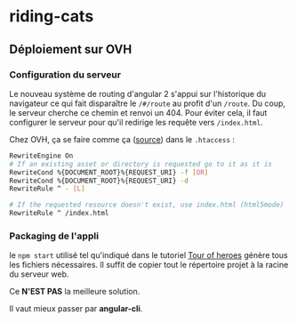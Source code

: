 # riding-cats


## Déploiement sur OVH

### Configuration du serveur

Le nouveau système de routing d'angular 2 s'appui sur l'historique du navigateur ce qui fait disparaître le `/#/route` au profit d'un `/route`. Du coup, le serveur cherche ce chemin et renvoi un 404. Pour éviter cela, il faut configurer le serveur pour qu'il redirige les requête vers `/index.html`.


Chez OVH, ça se faire comme ça ([source](https://stackoverflow.com/questions/39185802/configuring-htaccess-file-to-serve-angular-and-api-routes/39186052#39186052)) dans le `.htaccess` :

```bash
RewriteEngine On
# If an existing asset or directory is requested go to it as it is
RewriteCond %{DOCUMENT_ROOT}%{REQUEST_URI} -f [OR]
RewriteCond %{DOCUMENT_ROOT}%{REQUEST_URI} -d
RewriteRule ^ - [L]

# If the requested resource doesn't exist, use index.html (html5mode)
RewriteRule ^ /index.html
```
### Packaging de l'appli

le `npm start` utilisé tel qu'indiqué dans le tutoriel [Tour of heroes](https://angular.io/docs/ts/latest/tutorial/) génère tous les fichiers nécessaires. Il suffit de copier tout le répertoire projet à la racine du serveur web.

Ce **N'EST PAS** la meilleure solution.

Il vaut mieux passer par **angular-cli**.
